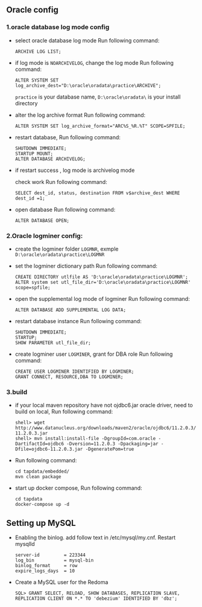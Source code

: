 ## Oracle config

### 1.oracle database log mode config

- select oracle database log mode Run following command:

      ARCHIVE LOG LIST;

- if log mode is `NOARCHIVELOG`, change the log mode Run following command:

      ALTER SYSTEM SET log_archive_dest="D:\oracle\oradata\practice\ARCHIVE";

  `practice` is your database name, `D:\oracle\oradata\` is your install directory

- alter the log archive format Run following command:

      ALTER SYSTEM SET log_archive_format="ARC%S_%R.%T" SCOPE=SPFILE;

- restart database, Run following command:

      SHUTDOWN IMMEDIATE;
      STARTUP MOUNT;
      ALTER DATABASE ARCHIVELOG;

- if restart success , log mode is archivelog mode

  check work Run following command:

      SELECT dest_id, status, destination FROM v$archive_dest WHERE dest_id =1;
- open database Run following command:

      ALTER DATABASE OPEN;

### 2.Oracle logminer config:

- create the logminer folder `LOGMNR`, exmple `D:\oracle\oradata\practice\LOGMNR`

- set the logminer dictionary path Run following command:

      CREATE DIRECTORY utlfile AS 'D:\oracle\oradata\practice\LOGMNR';
      ALTER system set utl_file_dir='D:\oracle\oradata\practice\LOGMNR' scope=spfile;

- open the supplemental log mode of logminer Run following command:

      ALTER DATABASE ADD SUPPLEMENTAL LOG DATA;

- restart database instance Run following command:

      SHUTDOWN IMMEDIATE;
      STARTUP;
      SHOW PARAMETER utl_file_dir;

- create logminer user `LOGMINER`, grant for DBA role Run following command:

      CREATE USER LOGMINER IDENTIFIED BY LOGMINER;
      GRANT CONNECT, RESOURCE,DBA TO LOGMINER;

### 3.build

- if your local maven repository have not ojdbc6.jar oracle driver, need to build on local, Run following command:

      shell> wget http://www.datanucleus.org/downloads/maven2/oracle/ojdbc6/11.2.0.3/ojdbc6-11.2.0.3.jar
      shell> mvn install:install-file -DgroupId=com.oracle -DartifactId=ojdbc6 -Dversion=11.2.0.3 -Dpackaging=jar -Dfile=ojdbc6-11.2.0.3.jar -DgeneratePom=true


- Run following command:

      cd tapdata/embedded/
      mvn clean package
- start up docker compose, Run following command:

      cd tapdata
      docker-compose up -d

## Setting up MySQL

- Enabling the binlog. add follow text in /etc/mysql/my.cnf. Restart mysqlId

      server-id         = 223344
      log_bin           = mysql-bin
      binlog_format     = row
      expire_logs_days  = 10

- Create a MySQL user for the Redoma

      SQL> GRANT SELECT, RELOAD, SHOW DATABASES, REPLICATION SLAVE, REPLICATION CLIENT ON *.* TO 'debezium' IDENTIFIED BY 'dbz';




